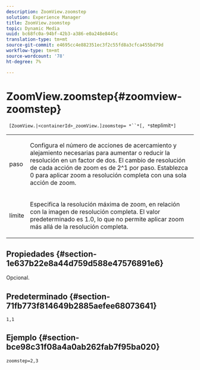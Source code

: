 ```yaml
---
description: ZoomView.zoomstep
solution: Experience Manager
title: ZoomView.zoomstep
topic: Dynamic Media
uuid: bc68fc0a-94bf-42b3-a386-e0a248e8445c
translation-type: tm+mt
source-git-commit: e4695cc4e882351ec3f2c55fd8a3cfca455bd79d
workflow-type: tm+mt
source-wordcount: '78'
ht-degree: 7%

---
```



# ZoomView.zoomstep{#zoomview-zoomstep}

` [ZoomView.|<containerId>_zoomView.]zoomstep= *``*[, *`steplimit`*]`

<table id="table_1D425B7685D448459CD3FE8D683C813C"> 
 <tbody> 
  <tr> 
   <td colname="col1"> <p> <span class="codeph"><span class="varname"> paso</span></span> </p> </td> 
   <td colname="col2"> <p> Configura el número de acciones de acercamiento y alejamiento necesarias para aumentar o reducir la resolución en un factor de dos. El cambio de resolución de cada acción de zoom es de 2^1 por paso. Establezca <span class="codeph"> 0</span> para aplicar zoom a resolución completa con una sola acción de zoom. </p> </td> 
  </tr> 
  <tr> 
   <td colname="col1"> <p> <span class="codeph"><span class="varname"> límite</span></span> </p> </td> 
   <td colname="col2"> <p> Especifica la resolución máxima de zoom, en relación con la imagen de resolución completa. El valor predeterminado es <span class="codeph"> 1.0</span>, lo que no permite aplicar zoom más allá de la resolución completa. </p> </td> 
  </tr> 
 </tbody> 
</table>

## Propiedades {#section-1e637b22e8a44d759d588e47576891e6}

Opcional.

## Predeterminado {#section-71fb773f814649b2885aefee68073641}

`1,1`

## Ejemplo {#section-bce98c31f08a4a0ab262fab7f95ba020}

`zoomstep=2,3`
